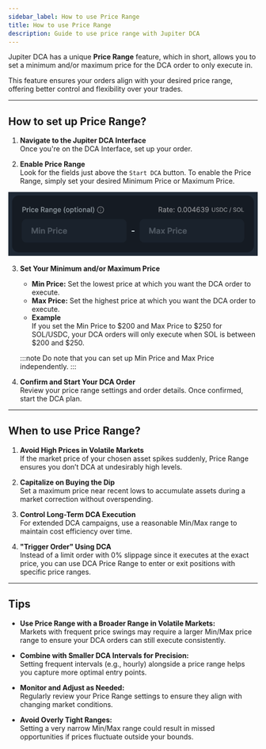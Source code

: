 ```yaml
---
sidebar_label: How to use Price Range
title: How to use Price Range
description: Guide to use price range with Jupiter DCA
---
```


<head>
    <title>DCA Price Range</title>
    <meta name="twitter:card" content="summary" />
</head>

Jupiter DCA has a unique **Price Range** feature, which in short, allows you to set a minimum and/or maximum price for the DCA order to only execute in.

This feature ensures your orders align with your desired price range, offering better control and flexibility over your trades.

---

## How to set up Price Range?

1. **Navigate to the Jupiter DCA Interface**    
   Once you're on the DCA Interface, set up your order.

2. **Enable Price Range**  
   Look for the fields just above the `Start DCA` button. To enable the Price Range, simply set your desired Minimum Price or Maximum Price.

![DCA Price Range](../../../static/spot/dca/dca-102-1.png)

3. **Set Your Minimum and/or Maximum Price**  
   - **Min Price:** Set the lowest price at which you want the DCA order to execute.
   - **Max Price:** Set the highest price at which you want the DCA order to execute.
   - **Example**    
   If you set the Min Price to $200 and Max Price to $250 for SOL/USDC, your DCA orders will only execute when SOL is between $200 and $250.

   :::note
   Do note that you can set up Min Price and Max Price independently.
   :::

4. **Confirm and Start Your DCA Order**  
   Review your price range settings and order details. Once confirmed, start the DCA plan.

---

## When to use Price Range?

1. **Avoid High Prices in Volatile Markets**  
   If the market price of your chosen asset spikes suddenly, Price Range ensures you don’t DCA at undesirably high levels.

2. **Capitalize on Buying the Dip**  
   Set a maximum price near recent lows to accumulate assets during a market correction without overspending.

3. **Control Long-Term DCA Execution**  
   For extended DCA campaigns, use a reasonable Min/Max range to maintain cost efficiency over time.

4. **"Trigger Order" Using DCA**    
    Instead of a limit order with 0% slippage since it executes at the exact price, you can use DCA Price Range to enter or exit positions with specific price ranges.

---

## Tips

- **Use Price Range with a Broader Range in Volatile Markets:**  
   Markets with frequent price swings may require a larger Min/Max price range to ensure your DCA orders can still execute consistently.

- **Combine with Smaller DCA Intervals for Precision:**  
   Setting frequent intervals (e.g., hourly) alongside a price range helps you capture more optimal entry points.

- **Monitor and Adjust as Needed:**  
   Regularly review your Price Range settings to ensure they align with changing market conditions.

- **Avoid Overly Tight Ranges:**  
   Setting a very narrow Min/Max range could result in missed opportunities if prices fluctuate outside your bounds.
